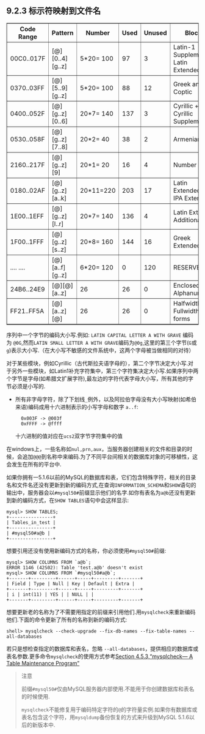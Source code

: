 ## 9.2.3 标示符映射到文件名




<table summary="This table shows the encoding for national letters
              from alphabets that have uppercase/lowercase mapping,
              excluding basic Latin letters
              (a..zA..Z), digits
              (0..9) and underscore
	(_), which are encoded as is." border="1"><colgroup><col><col><col><col><col><col></colgroup><thead><tr><th scope="col">Code Range</th><th scope="col">Pattern</th><th scope="col">Number</th><th scope="col">Used</th><th scope="col">Unused</th><th scope="col">Blocks</th></tr></thead><tbody><tr><td scope="row">00C0..017F</td><td>[@][0..4][g..z]</td><td>5*20= 100</td><td>97</td><td>3</td><td>Latin-1 Supplement + Latin Extended-A</td></tr><tr><td scope="row">0370..03FF</td><td>[@][5..9][g..z]</td><td>5*20= 100</td><td>88</td><td>12</td><td>Greek and Coptic</td></tr><tr><td scope="row">0400..052F</td><td>[@][g..z][0..6]</td><td>20*7= 140</td><td>137</td><td>3</td><td>Cyrillic + Cyrillic Supplement</td></tr><tr><td scope="row">0530..058F</td><td>[@][g..z][7..8]</td><td>20*2= 40</td><td>38</td><td>2</td><td>Armenian</td></tr><tr><td scope="row">2160..217F</td><td>[@][g..z][9]</td><td>20*1= 20</td><td>16</td><td>4</td><td>Number Forms</td></tr><tr><td scope="row">0180..02AF</td><td>[@][g..z][a..k]</td><td>20*11=220</td><td>203</td><td>17</td><td>Latin Extended-B + IPA Extensions</td></tr><tr><td scope="row">1E00..1EFF</td><td>[@][g..z][l..r]</td><td>20*7= 140</td><td>136</td><td>4</td><td>Latin Extended Additional</td></tr><tr><td scope="row">1F00..1FFF</td><td>[@][g..z][s..z]</td><td>20*8= 160</td><td>144</td><td>16</td><td>Greek Extended</td></tr><tr><td scope="row">.... ....</td><td>[@][a..f][g..z]</td><td>6*20= 120</td><td>0</td><td>120</td><td>RESERVED</td></tr><tr><td scope="row">24B6..24E9</td><td>[@][@][a..z]</td><td>26</td><td>26</td><td>0</td><td>Enclosed Alphanumerics</td></tr><tr><td scope="row">FF21..FF5A</td><td>[@][a..z][@]</td><td>26</td><td>26</td><td>0</td><td>Halfwidth and Fullwidth forms</td></tr></tbody></table>


序列中一个字节的编码大小写.例如: `LATIN CAPITAL LETTER A WITH GRAVE` 编码为 `@0G`,然而`LATIN SMALL LETTER A WITH GRAVE`编码为`@0g`,这里的第三个字节(`G`或`g`)表示大小写.（在大小写不敏感的文件系统中，这两个字母被当做相同的对待）

对于某些模块，例如Cyrillic（古代斯拉夫语字母的），第二个字节决定大小写.对于另外一些模块，如Latin1补充字符集中，第三个字符集决定大小写.如果序列中两个字节是字母(如希腊文扩展字符),最左边的字符代表字母大小写，所有其他的字节必须是小写的.

* 所有非字母字符，除了下划线`_`例外，以及阿拉伯字母没有大小写映射(如希伯来语)编码成用十六进制表示的小写字母和数字 `a..f`:

		0x003F -> @003f
		0xFFFF -> @ffff 


    十六进制的值对应在`ucs2`双字节字符集中的值

在windows上，一些名称如`nul,prn,aux`，当服务器创建相关的文件和目录的时候，会追加`@@@`到名称中来编码.为了不同平台间相关的数据库对象的可移植性，这会发生在所有的平台中.

如果你拥有一5.1.6以前的MySQL的数据库和表，它们包含特殊字符，相关的目录名和文件名还没有更新到新的编码方式,在查询`INFORMATION_SCHEMA`和`SHOW`语句的输出中，服务器会以`#mysql50#`前缀显示他们的名字.如你有表名为`a@b`还没有更新到新的编码方式，在`SHOW TABLES`语句中会这样显示:

	mysql> SHOW TABLES;
	+----------------+
	| Tables_in_test |
	+----------------+
	| #mysql50#a@b |
	+----------------+

想要引用还没有使用新编码方式的名称，你必须使用`#mysql50#`前缀:

	mysql> SHOW COLUMNS FROM `a@b`;
	ERROR 1146 (42S02): Table 'test.a@b' doesn't exist
	mysql> SHOW COLUMNS FROM `#mysql50#a@b`;
	+-------+---------+------+-----+---------+-------+
	| Field | Type | Null | Key | Default | Extra |
	+-------+---------+------+-----+---------+-------+
	| i | int(11) | YES | | NULL | |
	+-------+---------+------+-----+---------+-------+

想要更新老的名称为了不需要用指定的前缀来引用他们.用`mysqlcheck`来重新编码他们.下面的命令更新了所有的名称到新的编码方式:

	shell> mysqlcheck --check-upgrade --fix-db-names --fix-table-names --all-databases

若只是想检查指定的数据库和表名，忽略 `--all-databases`，提供相应的数据库或表名参数.更多命令`mysqlcheck`的使用方式参考[Section 4.5.3,“mysqlcheck— A Table Maintenance Program”]()


> 注意
> 
> 前缀`#mysql50#`仅由MySQL服务器内部使用.不能用于你创建数据库和表名的时候使用.
> 
> `mysqlcheck`不能修复用于编码特定字符的`@`的字符量实例.如果你有数据库或表名包含这个字符，用`mysqldump`备份恢复的方式来升级到MySQL 5.1.6以后的新版本中.


